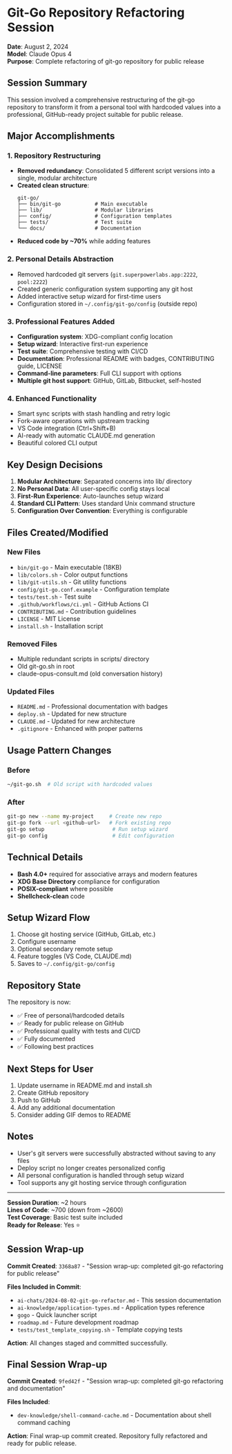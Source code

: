 # Git-Go Repository Refactoring Session

**Date**: August 2, 2024  
**Model**: Claude Opus 4  
**Purpose**: Complete refactoring of git-go repository for public release

## Session Summary

This session involved a comprehensive restructuring of the git-go repository to transform it from a personal tool with hardcoded values into a professional, GitHub-ready project suitable for public release.

## Major Accomplishments

### 1. Repository Restructuring
- **Removed redundancy**: Consolidated 5 different script versions into a single, modular architecture
- **Created clean structure**:
  ```
  git-go/
  ├── bin/git-go           # Main executable
  ├── lib/                 # Modular libraries
  ├── config/              # Configuration templates
  ├── tests/               # Test suite
  └── docs/                # Documentation
  ```
- **Reduced code by ~70%** while adding features

### 2. Personal Details Abstraction
- Removed hardcoded git servers (`git.superpowerlabs.app:2222`, `pool:2222`)
- Created generic configuration system supporting any git host
- Added interactive setup wizard for first-time users
- Configuration stored in `~/.config/git-go/config` (outside repo)

### 3. Professional Features Added
- **Configuration system**: XDG-compliant config location
- **Setup wizard**: Interactive first-run experience
- **Test suite**: Comprehensive testing with CI/CD
- **Documentation**: Professional README with badges, CONTRIBUTING guide, LICENSE
- **Command-line parameters**: Full CLI support with options
- **Multiple git host support**: GitHub, GitLab, Bitbucket, self-hosted

### 4. Enhanced Functionality
- Smart sync scripts with stash handling and retry logic
- Fork-aware operations with upstream tracking
- VS Code integration (Ctrl+Shift+B)
- AI-ready with automatic CLAUDE.md generation
- Beautiful colored CLI output

## Key Design Decisions

1. **Modular Architecture**: Separated concerns into lib/ directory
2. **No Personal Data**: All user-specific config stays local
3. **First-Run Experience**: Auto-launches setup wizard
4. **Standard CLI Pattern**: Uses standard Unix command structure
5. **Configuration Over Convention**: Everything is configurable

## Files Created/Modified

### New Files
- `bin/git-go` - Main executable (18KB)
- `lib/colors.sh` - Color output functions
- `lib/git-utils.sh` - Git utility functions
- `config/git-go.conf.example` - Configuration template
- `tests/test.sh` - Test suite
- `.github/workflows/ci.yml` - GitHub Actions CI
- `CONTRIBUTING.md` - Contribution guidelines
- `LICENSE` - MIT License
- `install.sh` - Installation script

### Removed Files
- Multiple redundant scripts in scripts/ directory
- Old git-go.sh in root
- claude-opus-consult.md (old conversation history)

### Updated Files
- `README.md` - Professional documentation with badges
- `deploy.sh` - Updated for new structure
- `CLAUDE.md` - Updated for new architecture
- `.gitignore` - Enhanced with proper patterns

## Usage Pattern Changes

### Before
```bash
~/git-go.sh  # Old script with hardcoded values
```

### After
```bash
git-go new --name my-project     # Create new repo
git-go fork --url <github-url>   # Fork existing repo
git-go setup                      # Run setup wizard
git-go config                     # Edit configuration
```

## Technical Details

- **Bash 4.0+** required for associative arrays and modern features
- **XDG Base Directory** compliance for configuration
- **POSIX-compliant** where possible
- **Shellcheck-clean** code

## Setup Wizard Flow

1. Choose git hosting service (GitHub, GitLab, etc.)
2. Configure username
3. Optional secondary remote setup
4. Feature toggles (VS Code, CLAUDE.md)
5. Saves to `~/.config/git-go/config`

## Repository State

The repository is now:
- ✅ Free of personal/hardcoded details
- ✅ Ready for public release on GitHub
- ✅ Professional quality with tests and CI/CD
- ✅ Fully documented
- ✅ Following best practices

## Next Steps for User

1. Update username in README.md and install.sh
2. Create GitHub repository
3. Push to GitHub
4. Add any additional documentation
5. Consider adding GIF demos to README

## Notes

- User's git servers were successfully abstracted without saving to any files
- Deploy script no longer creates personalized config
- All personal configuration is handled through setup wizard
- Tool supports any git hosting service through configuration

---

**Session Duration**: ~2 hours  
**Lines of Code**: ~700 (down from ~2600)  
**Test Coverage**: Basic test suite included  
**Ready for Release**: Yes ⭐

## Session Wrap-up

**Commit Created**: `3368a87` - "Session wrap-up: completed git-go refactoring for public release"

**Files Included in Commit**:
- `ai-chats/2024-08-02-git-go-refactor.md` - This session documentation
- `ai-knowledge/application-types.md` - Application types reference
- `gogo` - Quick launcher script
- `roadmap.md` - Future development roadmap
- `tests/test_template_copying.sh` - Template copying tests

**Action**: All changes staged and committed successfully.

## Final Session Wrap-up

**Commit Created**: `9fed42f` - "Session wrap-up: completed git-go refactoring and documentation"

**Files Included**:
- `dev-knowledge/shell-command-cache.md` - Documentation about shell command caching

**Action**: Final wrap-up commit created. Repository fully refactored and ready for public release.